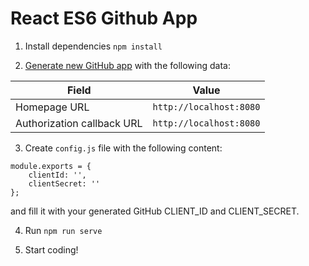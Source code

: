 # React ES6 Github App

1. Install dependencies ```npm install```

2. [Generate new GitHub app](https://github.com/settings/applications/new) with the following data:

 | Field                        | Value                         |
 | ---------------------------- | ----------------------------- |
 | Homepage URL                 | ```http://localhost:8080```   |
 | Authorization callback URL   | ```http://localhost:8080```   |

3. Create ```config.js``` file with the following content:

```
module.exports = {
    clientId: '',
    clientSecret: ''
};
```

and fill it with your generated GitHub CLIENT_ID and CLIENT_SECRET.

4. Run ```npm run serve```

5. Start coding! 
